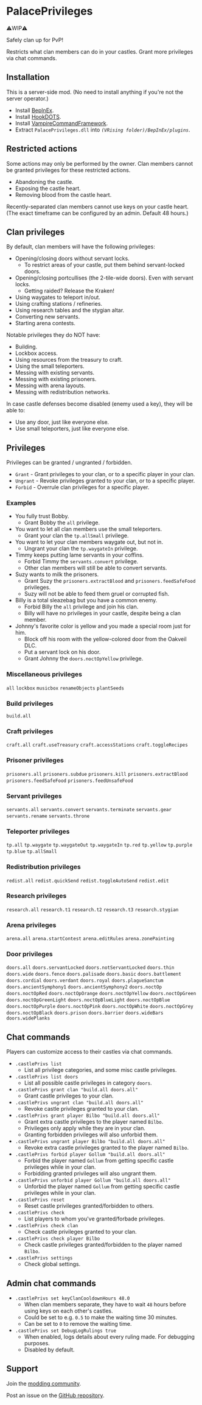 # PalacePrivileges

⚠️WIP⚠️


Safely clan up for PvP!

Restricts what clan members can do in your castles. Grant more privileges via chat commands.


## Installation

This is a server-side mod. (No need to install anything if you're not the server operator.)

- Install [BepInEx](https://v-rising.thunderstore.io/package/BepInEx/BepInExPack_V_Rising/).
- Install [HookDOTS](https://thunderstore.io/c/v-rising/p/cheesasaurus/HookDOTS_API/).
- Install [VampireCommandFramework](https://thunderstore.io/c/v-rising/p/deca/VampireCommandFramework/).
- Extract `PalacePrivileges.dll` into _`(VRising folder)/BepInEx/plugins`_.


## Restricted actions

Some actions may only be performed by the owner. Clan members cannot be granted privileges for these restricted actions.
- Abandoning the castle.
- Exposing the castle heart.
- Removing blood from the castle heart.

Recently-separated clan members cannot use keys on your castle heart.\
(The exact timeframe can be configured by an admin. Default 48 hours.)


## Clan privileges

By default, clan members will have the following privileges:
  - Opening/closing doors without servant locks.
    - To restrict areas of your castle, put them behind servant-locked doors.
  - Opening/closing portcullises (the 2-tile-wide doors). Even with servant locks.
    - Getting raided? Release the Kraken!
  - Using waygates to teleport in/out.
  - Using crafting stations / refineries.
  - Using research tables and the stygian altar.
  - Converting new servants.
  - Starting arena contests.

Notable privileges they do NOT have:
- Building.
- Lockbox access.
- Using resources from the treasury to craft.
- Using the small teleporters.
- Messing with existing servants.
- Messing with existing prisoners.
- Messing with arena layouts.
- Messing with redistribution networks.

In case castle defenses become disabled (enemy used a key), they will be able to:
- Use any door, just like everyone else.
- Use small teleporters, just like everyone else.


## Privileges

Privileges can be granted / ungranted / forbidden.
- `Grant` - Grant privileges to your clan, or to a specific player in your clan.
- `Ungrant` - Revoke privileges granted to your clan, or to a specific player.
- `Forbid` - Overrule clan privileges for a specific player.

### Examples
- You fully trust Bobby.
  - Grant Bobby the `all` privilege.
- You want to let all clan members use the small teleporters.
  - Grant your clan the `tp.allSmall` privilege.
- You want to let your clan members waygate out, but not in.
  - Ungrant your clan the `tp.waygateIn` privilege.
- Timmy keeps putting lame servants in your coffins.
  - Forbid Timmy the `servants.convert` privilege.
  - Other clan members will still be able to convert servants.
- Suzy wants to milk the prisoners.
  - Grant Suzy the `prisoners.extractBlood` and `prisoners.feedSafeFood` privileges.
  - Suzy will not be able to feed them gruel or corrupted fish.
- Billy is a total sleazebag but you have a common enemy.
  - Forbid Billy the `all` privilege and join his clan.
  - Billy will have no privileges in your castle, despite being a clan member.
- Johnny's favorite color is yellow and you made a special room just for him.
  - Block off his room with the yellow-colored door from the Oakveil DLC.
  - Put a servant lock on his door.
  - Grant Johnny the `doors.noctOpYellow` privilege.



### Miscellaneous privileges

`all`
`lockbox`
`musicbox`
`renameObjects`
`plantSeeds`

### Build privileges
`build.all`

### Craft privileges
`craft.all`
`craft.useTreasury`
`craft.accessStations`
`craft.toggleRecipes`

### Prisoner privileges
`prisoners.all`
`prisoners.subdue`
`prisoners.kill`
`prisoners.extractBlood`
`prisoners.feedSafeFood`
`prisoners.feedUnsafeFood`

### Servant privileges
`servants.all`
`servants.convert`
`servants.terminate`
`servants.gear`
`servants.rename`
`servants.throne`

### Teleporter privileges
`tp.all`
`tp.waygate`
`tp.waygateOut`
`tp.waygateIn`
`tp.red`
`tp.yellow`
`tp.purple`
`tp.blue`
`tp.allSmall`

### Redistribution privileges
`redist.all`
`redist.quickSend`
`redist.toggleAutoSend`
`redist.edit`

### Research privileges
`research.all`
`research.t1`
`research.t2`
`research.t3`
`research.stygian`

### Arena privileges
`arena.all`
`arena.startContest`
`arena.editRules`
`arena.zonePainting`

### Door privileges
`doors.all`
`doors.servantLocked`
`doors.notServantLocked`
`doors.thin`
`doors.wide`
`doors.fence`
`doors.palisade`
`doors.basic`
`doors.battlement`
`doors.cordial`
`doors.verdant`
`doors.royal`
`doors.plagueSanctum`
`doors.ancientSymphony1`
`doors.ancientSymphony2`
`doors.noctOp`
`doors.noctOpRed`
`doors.noctOpOrange`
`doors.noctOpYellow`
`doors.noctOpGreen`
`doors.noctOpGreenLight`
`doors.noctOpBlueLight`
`doors.noctOpBlue`
`doors.noctOpPurple`
`doors.noctOpPink`
`doors.noctOpWhite`
`doors.noctOpGrey`
`doors.noctOpBlack`
`doors.prison`
`doors.barrier`
`doors.wideBars`
`doors.widePlanks`


## Chat commands

Players can customize access to their castles via chat commands.

- `.castlePrivs list`
  - List all privilege categories, and some misc castle privileges.
- `.castlePrivs list doors`
  - List all possible castle privileges in category `doors`.
- `.castlePrivs grant clan "build.all doors.all"`
  - Grant castle privileges to your clan.
- `.castlePrivs ungrant clan "build.all doors.all"`
  - Revoke castle privileges granted to your clan.
- `.castlePrivs grant player Bilbo "build.all doors.all"`
  - Grant extra castle privileges to the player named `Bilbo`.
  - Privileges only apply while they are in your clan.
  - Granting forbidden privileges will also unforbid them.
- `.castlePrivs ungrant player Bilbo "build.all doors.all"`
  - Revoke extra castle privileges granted to the player named `Bilbo`.
- `.castlePrivs forbid player Gollum "build.all doors.all"`
  - Forbid the player named `Gollum` from getting specific castle privileges while in your clan.
  - Forbidding granted privileges will also ungrant them.
- `.castlePrivs unforbid player Gollum "build.all doors.all"`
  - Unforbid the player named `Gollum` from getting specific castle privileges while in your clan.
- `.castlePrivs reset`
  - Reset castle privileges granted/forbidden to others.
- `.castlePrivs check`
  - List players to whom you've granted/forbade privileges.
- `.castlePrivs check clan`
  - Check castle privileges granted to your clan.
- `.castlePrivs check player Bilbo`
  - Check castle privileges granted/forbidden to the player named `Bilbo`.
- `.castlePrivs settings`
  - Check global settings.

## Admin chat commands
- `.castlePrivs set keyClanCooldownHours 48.0`
  - When clan members separate, they have to wait `48` hours before using keys on each other's castles.
  - Could be set to e.g. `0.5` to make the waiting time 30 minutes.
  - Can be set to `0` to remove the waiting time.
- `.castlePrivs set DebugLogRulings true`
  - When enabled, logs details about every ruling made. For debugging purposes.
  - Disabled by default.


## Support

Join the [modding community](https://vrisingmods.com/discord).

Post an issue on the [GitHub repository](https://github.com/cheesasaurus/ProfuselyViolentProgression). 